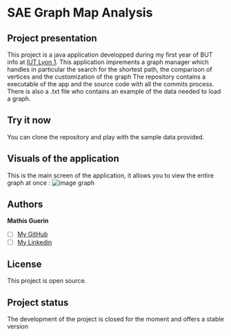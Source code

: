 # SAE Graph Map Analysis

## Project presentation

This project is a java application developped during my first year of BUT info at [IUT Lyon 1](https://iut.univ-lyon1.fr/). This application imprements a graph manager which handles in particular the search for the shortest path, the comparison of vertices and the customization of the graph
The repository contains a executable of the app and the source code with all the commits process. There is also a .txt file who contains an example of the data needed to load a graph.

## Try it now

You can clone the repository and play with the sample data provided.

## Visuals of the application

This is the main screen of the application, it allows you to view the entire graph at once :
![image graph](./ressource "image screen 1")

## Authors

**Mathis Guerin**

- [ ] [My GitHub](https://github.com/Hubrec)
- [ ] [My Linkedin](https://www.linkedin.com/in/mathis-guerin-43b228222/)

## License

This project is open source.

## Project status

The development of the project is closed for the moment and offers a stable version
